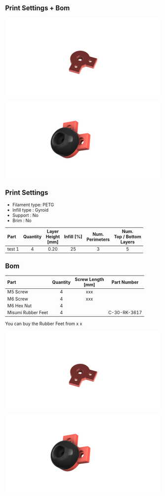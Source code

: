 ## Print Settings + Bom 

![CAD-STL R1](Images/1.png)

![CAD-STL R1](Images/2.png)


## Print Settings

* Filament type: PETG
* Infill type : Gyroid 
* Support : No
* Brim : No

| Part | Quantity | Layer<br/>Height<br/>[mm] | Infill [%] | Num.<br/>Perimeters | Num.<br/>Top / Bottom<br/>Layers | 
|:-----|:--------:|:-------------------------:|:----------:|:-------------------:|:--------------------------------:|
| test 1         | 4 | 0.20 | 25| 3 | 5 |                   



## Bom

| Part | Quantity | Screw Length <br/>[mm] | Part Number |
|:-----|:--------:|:-------------------------:|:--------:|
| M5 Screw         | 4 | xxx |  |
| M6 Screw        | 4 | xxx |  |
| M6 Hex Nut        | 4 |  |  |
| Misumi Rubber Feet          | 4 |  | C-30-RK-3617 |

You can buy the Rubber Feet from x
x

![CAD-STL R1](Images/1.png)

![CAD-STL R1](Images/2.png)

